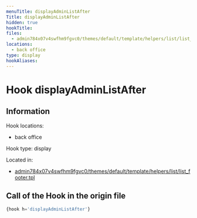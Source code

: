 ```yaml
---
menuTitle: displayAdminListAfter
Title: displayAdminListAfter
hidden: true
hookTitle: 
files:
  - admin784x07v4swfhm9fgvc0/themes/default/template/helpers/list/list_footer.tpl
locations:
  - back office
type: display
hookAliases:
---
```


# Hook displayAdminListAfter

## Information

Hook locations: 
  - back office

Hook type: display

Located in: 
  - [admin784x07v4swfhm9fgvc0/themes/default/template/helpers/list/list_footer.tpl](https://github.com/PrestaShop/PrestaShop/blob/8.0.x/admin784x07v4swfhm9fgvc0/themes/default/template/helpers/list/list_footer.tpl)

## Call of the Hook in the origin file

```php
{hook h='displayAdminListAfter'}
```